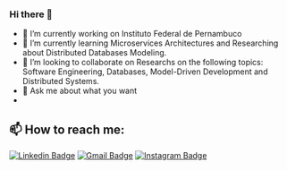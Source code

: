 ### Hi there 👋

- 🔭 I’m currently working on Instituto Federal de Pernambuco
- 🌱 I’m currently learning Microservices Architectures and Researching about Distributed Databases Modeling.
- 👯 I’m looking to collaborate on Researchs on the following topics: Software Engineering, Databases, Model-Driven Development and Distributed Systems.
- 💬 Ask me about what you want
- 
## 📫 How to reach me:
[![Linkedin Badge](https://img.shields.io/badge/-LarissaAzevedo-blue?style=flat-square&logo=Linkedin&logoColor=white&link=https://www.linkedin.com/in/genesislima/)](https://www.linkedin.com/in/genesislima/)
[![Gmail Badge](https://img.shields.io/badge/-profgenesislima@gmail.com-c14438?style=flat-square&logo=Gmail&logoColor=white&link=mailto:profgenesislima@gmail.com)](mailto:lari.santosazevedo@gmail.com)
[![Instagram Badge](https://img.shields.io/badge/-Instagram-blue?style=flat-square&logo=Instagram&logoColor=white&link=https://www.instagram.com/genesis_lima/)](https://www.instagram.com/genesis_lima/)

<!--
**profgenesislima/profgenesislima** is a ✨ _special_ ✨ repository because its `README.md` (this file) appears on your GitHub profile.

- 😄 Pronouns: ...
- ⚡ Fun fact: TDD is fun!
-->
